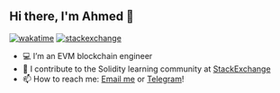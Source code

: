 ## Hi there, I'm Ahmed 👋
[![wakatime](https://wakatime.com/badge/user/cf6d533b-aee6-436c-a298-2aa342a3aa6b.svg?style=plastic)](https://wakatime.com/@cf6d533b-aee6-436c-a298-2aa342a3aa6b)&nbsp;[![stackexchange](https://img.shields.io/endpoint?url=https%3A%2F%2Fse-badge.onrender.com)](https://ethereum.stackexchange.com/users/51644)


- 💻 I’m an EVM blockchain engineer
- 🌱 I contribute to the Solidity learning community at [StackExchange](https://ethereum.stackexchange.com/users/51644/scorpion9979)
- 📫 How to reach me: [Email me](mailto:ahmed.i.tawfeeq@proton.me) or [Telegram](http://t.me/scorpion9979)!

<!-- <p align="center">
    <img
        height="180em"
        src="https://github-readme-stats.vercel.app/api?username=scorpion9979&custom_title=Ahmed's+GitHub+Stats&count_private=true&theme=graywhite"
        alt="my github stats"
    />
    <img
        height="180em"
        src="https://github-readme-stats.vercel.app/api/top-langs/?username=scorpion9979&layout=compact&theme=graywhite&count_private=true&langs_count=12"
        alt="Top Langs"
    />
</p> -->
